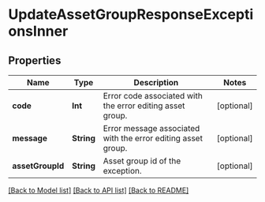 # UpdateAssetGroupResponseExceptionsInner

## Properties
Name | Type | Description | Notes
------------ | ------------- | ------------- | -------------
**code** | **Int** | Error code associated with the error editing asset group. | [optional] 
**message** | **String** | Error message associated with the error editing asset group. | [optional] 
**assetGroupId** | **String** | Asset group id of the exception. | [optional] 

[[Back to Model list]](../README.md#documentation-for-models) [[Back to API list]](../README.md#documentation-for-api-endpoints) [[Back to README]](../README.md)


